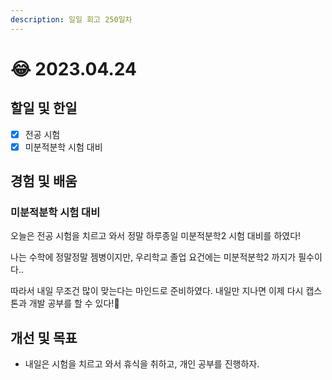 ```yaml
---
description: 일일 회고 250일차
---
```


# 😂 2023.04.24

## 할일 및 한일&#x20;

* [x] 전공 시험&#x20;
* [x] 미분적분학 시험 대비&#x20;

## 경험 및 배움&#x20;

### 미분적분학 시험 대비&#x20;

오늘은 전공 시험을 치르고 와서 정말 하루종일 미분적분학2 시험 대비를 하였다!

나는 수학에 정말정말 젬병이지만, 우리학교 졸업 요건에는 미분적분학2 까지가 필수이다..

따라서 내일 무조건 많이 맞는다는 마인드로 준비하였다. 내일만 지나면 이제 다시 캡스톤과 개발 공부를 할 수 있다!🥹

## 개선 및 목표&#x20;

* 내일은 시험을 치르고 와서 휴식을 취하고, 개인 공부를 진행하자.&#x20;
